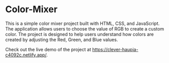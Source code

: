 # Color-Mixer
This is a simple color mixer project built with HTML, CSS, and JavaScript. The application allows users to choose the value of RGB to create a custom color. The project is designed to help users understand how colors are created by adjusting the Red, Green, and Blue values.

Check out the live demo of the project at https://clever-haupia-c4092c.netlify.app/.
